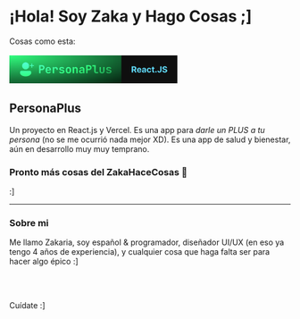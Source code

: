 <h1>¡Hola! Soy Zaka y Hago Cosas ;]</h1>
Cosas como esta:
<br>
<br>
<a href="https://github.com/ZakaHaceCosas/personaplus">
  <img src="https://raw.githubusercontent.com/ZakaHaceCosas/ZakaHaceCosas/main/PersonaPlusGitHubIMG.png" alt="PersonaPlus" height='50'>
</a>
<h2>PersonaPlus</h2>
<p>Un proyecto en React.js y Vercel. Es una app para <i>darle un PLUS a tu persona</i> (no se me ocurrió nada mejor XD). Es una app de salud y bienestar, aún en desarrollo muy muy temprano.</p>
<h3>Pronto más cosas del ZakaHaceCosas 👀</h3>
<p>:]</p>
<hr>
<h3>Sobre mi</h3>
<p>Me llamo Zakaria, soy español & programador, diseñador UI/UX (en eso ya tengo 4 años de experiencia), y cualquier cosa que haga falta ser para hacer algo épico :]</p>
<br>
<br>
<p>Cuídate :]</p>
